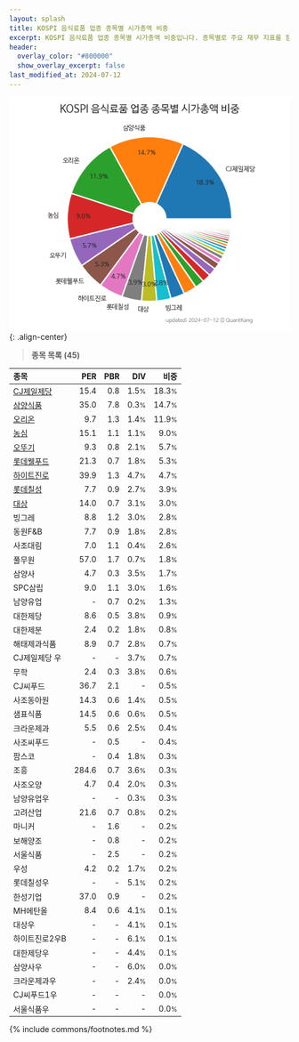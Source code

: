 ```yaml
---
layout: splash
title: KOSPI 음식료품 업종 종목별 시가총액 비중
excerpt: KOSPI 음식료품 업종 종목별 시가총액 비중입니다. 종목별로 주요 재무 지표를 함께 표시합니다.
header:
  overlay_color: "#800000"
  show_overlay_excerpt: false
last_modified_at: 2024-07-12
---
```



![KOSPI 음식료품 업종 종목별 시가총액 비중](/stats/sector/images/kospi_업종_음식료품_종목.png){: .align-center}


> **종목 목록 (45)**<a id="list"></a>

| **종목** | **PER** | **PBR** | **DIV** | **비중** |
| :------- | ------: | ------: | ------: | -------: |
| [CJ제일제당](/097950/) | 15.4 | 0.8 | 1.5<small>%</small> | 18.3<small>%</small> |
| [삼양식품](/003230/) | 35.0 | 7.8 | 0.3<small>%</small> | 14.7<small>%</small> |
| [오리온](/271560/) | 9.7 | 1.3 | 1.4<small>%</small> | 11.9<small>%</small> |
| [농심](/004370/) | 15.1 | 1.1 | 1.1<small>%</small> | 9.0<small>%</small> |
| [오뚜기](/007310/) | 9.3 | 0.8 | 2.1<small>%</small> | 5.7<small>%</small> |
| [롯데웰푸드](/280360/) | 21.3 | 0.7 | 1.8<small>%</small> | 5.3<small>%</small> |
| [하이트진로](/000080/) | 39.9 | 1.3 | 4.7<small>%</small> | 4.7<small>%</small> |
| [롯데칠성](/005300/) | 7.7 | 0.9 | 2.7<small>%</small> | 3.9<small>%</small> |
| [대상](/001680/) | 14.0 | 0.7 | 3.1<small>%</small> | 3.0<small>%</small> |
| 빙그레 | 8.8 | 1.2 | 3.0<small>%</small> | 2.8<small>%</small> |
| 동원F&B | 7.7 | 0.9 | 1.8<small>%</small> | 2.8<small>%</small> |
| 사조대림 | 7.0 | 1.1 | 0.4<small>%</small> | 2.6<small>%</small> |
| 풀무원 | 57.0 | 1.7 | 0.7<small>%</small> | 1.8<small>%</small> |
| 삼양사 | 4.7 | 0.3 | 3.5<small>%</small> | 1.7<small>%</small> |
| SPC삼립 | 9.0 | 1.1 | 3.0<small>%</small> | 1.6<small>%</small> |
| 남양유업 | - | 0.7 | 0.2<small>%</small> | 1.3<small>%</small> |
| 대한제당 | 8.6 | 0.5 | 3.8<small>%</small> | 0.9<small>%</small> |
| 대한제분 | 2.4 | 0.2 | 1.8<small>%</small> | 0.8<small>%</small> |
| 해태제과식품 | 8.9 | 0.7 | 2.8<small>%</small> | 0.7<small>%</small> |
| CJ제일제당 우 | - | - | 3.7<small>%</small> | 0.7<small>%</small> |
| 무학 | 2.4 | 0.3 | 3.8<small>%</small> | 0.6<small>%</small> |
| CJ씨푸드 | 36.7 | 2.1 | - | 0.5<small>%</small> |
| 사조동아원 | 14.3 | 0.6 | 1.4<small>%</small> | 0.5<small>%</small> |
| 샘표식품 | 14.5 | 0.6 | 0.6<small>%</small> | 0.5<small>%</small> |
| 크라운제과 | 5.5 | 0.6 | 2.5<small>%</small> | 0.4<small>%</small> |
| 사조씨푸드 | - | 0.5 | - | 0.4<small>%</small> |
| 팜스코 | - | 0.4 | 1.8<small>%</small> | 0.3<small>%</small> |
| 조흥 | 284.6 | 0.7 | 3.6<small>%</small> | 0.3<small>%</small> |
| 사조오양 | 4.7 | 0.4 | 2.0<small>%</small> | 0.3<small>%</small> |
| 남양유업우 | - | - | 0.3<small>%</small> | 0.3<small>%</small> |
| 고려산업 | 21.6 | 0.7 | 0.8<small>%</small> | 0.2<small>%</small> |
| 마니커 | - | 1.6 | - | 0.2<small>%</small> |
| 보해양조 | - | 0.8 | - | 0.2<small>%</small> |
| 서울식품 | - | 2.5 | - | 0.2<small>%</small> |
| 우성 | 4.2 | 0.2 | 1.7<small>%</small> | 0.2<small>%</small> |
| 롯데칠성우 | - | - | 5.1<small>%</small> | 0.2<small>%</small> |
| 한성기업 | 37.0 | 0.9 | - | 0.2<small>%</small> |
| MH에탄올 | 8.4 | 0.6 | 4.1<small>%</small> | 0.1<small>%</small> |
| 대상우 | - | - | 4.1<small>%</small> | 0.1<small>%</small> |
| 하이트진로2우B | - | - | 6.1<small>%</small> | 0.1<small>%</small> |
| 대한제당우 | - | - | 4.4<small>%</small> | 0.1<small>%</small> |
| 삼양사우 | - | - | 6.0<small>%</small> | 0.0<small>%</small> |
| 크라운제과우 | - | - | 2.4<small>%</small> | 0.0<small>%</small> |
| CJ씨푸드1우 | - | - | - | 0.0<small>%</small> |
| 서울식품우 | - | - | - | 0.0<small>%</small> |

{% include commons/footnotes.md %}